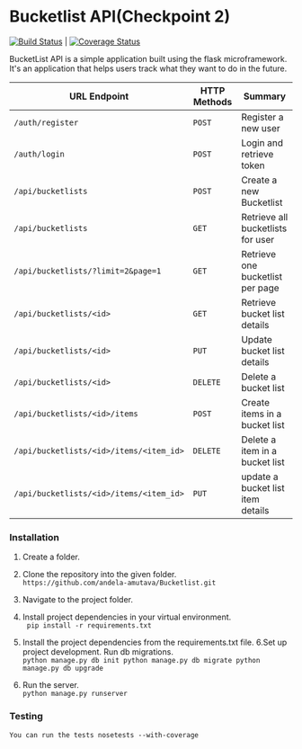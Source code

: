 # Bucketlist API(Checkpoint 2)

[![Build Status](https://travis-ci.org/andela-amutava/Bucketlist.svg?branch=develop)](https://travis-ci.org/andela-amutava/Bucketlist)
|
[![Coverage Status](https://coveralls.io/repos/github/andela-amutava/Bucketlist/badge.svg?branch=master)](https://coveralls.io/github/andela-amutava/Bucketlist?branch=master)

BucketList API is a simple application built using the flask microframework. It's an application that helps users track what they want to do in the future.


| URL Endpoint | HTTP Methods | Summary |
| -------- | ------------- | --------- |
| `/auth/register` | `POST`  | Register a new user|
|  `/auth/login` | `POST` | Login and retrieve token|
| `/api/bucketlists` | `POST` | Create a new Bucketlist |
| `/api/bucketlists` | `GET` | Retrieve all bucketlists for user |
| `/api/bucketlists/?limit=2&page=1` | `GET` | Retrieve one bucketlist per page |
| `/api/bucketlists/<id>` | `GET` |  Retrieve bucket list details |
| `/api/bucketlists/<id>` | `PUT` | Update bucket list details |
| `/api/bucketlists/<id>` | `DELETE` | Delete a bucket list |
| `/api/bucketlists/<id>/items` | `POST` |  Create items in a bucket list |
| `/api/bucketlists/<id>/items/<item_id>` | `DELETE`| Delete a item in a bucket list|
| `/api/bucketlists/<id>/items/<item_id>` | `PUT`| update a bucket list item details|

### Installation
1. Create a folder.

2. Clone the repository into the given folder.<br/>
    `https://github.com/andela-amutava/Bucketlist.git`<br/>
3. Navigate to the project folder. 

4. Install project dependencies in your virtual environment.<br/>
    ` pip install -r requirements.txt`

5. Install the project dependencies from the requirements.txt file.
6.Set up project development. Run db migrations.<br/>
     `python manage.py db init
      python manage.py db migrate
      python manage.py db upgrade`
7. Run the server.<br/>
   `python manage.py runserver`

### Testing
   `You can run the tests nosetests --with-coverage`
